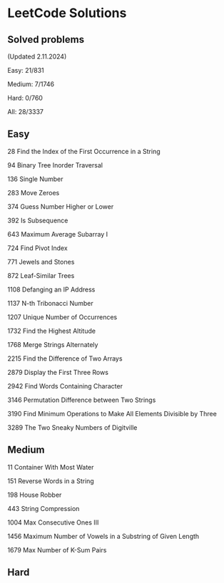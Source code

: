 # LeetCode Solutions

## Solved problems

(Updated 2.11.2024)

Easy: 21/831

Medium: 7/1746

Hard: 0/760

All: 28/3337

## Easy

28 Find the Index of the First Occurrence in a String

94 Binary Tree Inorder Traversal

136 Single Number

283 Move Zeroes

374 Guess Number Higher or Lower

392 Is Subsequence

643 Maximum Average Subarray I

724 Find Pivot Index

771 Jewels and Stones

872 Leaf-Similar Trees

1108 Defanging an IP Address

1137 N-th Tribonacci Number

1207 Unique Number of Occurrences

1732 Find the Highest Altitude

1768 Merge Strings Alternately

2215 Find the Difference of Two Arrays

2879 Display the First Three Rows

2942 Find Words Containing Character

3146 Permutation Difference between Two Strings

3190 Find Minimum Operations to Make All Elements Divisible by Three

3289 The Two Sneaky Numbers of Digitville

## Medium

11 Container With Most Water

151 Reverse Words in a String

198 House Robber

443 String Compression

1004 Max Consecutive Ones III

1456 Maximum Number of Vowels in a Substring of Given Length

1679 Max Number of K-Sum Pairs

## Hard
